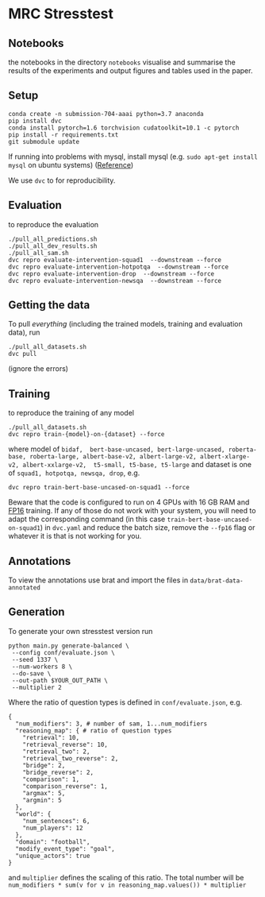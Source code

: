 # MRC Stresstest

## Notebooks

the notebooks in the directory `notebooks` visualise and summarise
the results of the experiments and output figures and tables
used in the paper.

## Setup

```shell script
conda create -n submission-704-aaai python=3.7 anaconda
pip install dvc
conda install pytorch=1.6 torchvision cudatoolkit=10.1 -c pytorch
pip install -r requirements.txt
git submodule update
```
If running into problems with mysql, install mysql 
(e.g. `sudo apt-get install mysql` on ubuntu systems) 
([Reference](https://github.com/JudgeGirl/Judge-sender/issues/4#issuecomment-186542797))

We use `dvc` to for reproducibility.

## Evaluation
to reproduce the evaluation
```
./pull_all_predictions.sh
./pull_all_dev_results.sh
./pull_all_sam.sh
dvc repro evaluate-intervention-squad1  --downstream --force
dvc repro evaluate-intervention-hotpotqa  --downstream --force
dvc repro evaluate-intervention-drop  --downstream --force
dvc repro evaluate-intervention-newsqa  --downstream --force
```

## Getting the data
To pull *everything* (including the trained models, training and evaluation data), run
```shell script
./pull_all_datasets.sh
dvc pull
```
(ignore the errors)
## Training
to reproduce the training of any model
```
./pull_all_datasets.sh
dvc repro train-{model}-on-{dataset} --force
```
where model of `bidaf, 
bert-base-uncased, bert-large-uncased, roberta-base, roberta-large,
albert-base-v2, albert-large-v2, albert-xlarge-v2, albert-xxlarge-v2, 
t5-small, t5-base, t5-large` and dataset is one of `squad1, hotpotqa,
 newsqa, drop`, e.g.
```
dvc repro train-bert-base-uncased-on-squad1 --force
```
Beware that the code is configured to run on 4 GPUs with 16 GB RAM
and [FP16](https://github.com/nvidia/apex) training.
If any of those do not work with your system,  you will need to 
adapt the corresponding command (in this case 
`train-bert-base-uncased-on-squad1`)
in `dvc.yaml` and reduce the batch
size, remove the `--fp16` flag or whatever it is that is not 
working for you.

## Annotations
To view the annotations use brat and import the files in
`data/brat-data-annotated`

## Generation
To generate your own stresstest version run
```
python main.py generate-balanced \
 --config conf/evaluate.json \
 --seed 1337 \
 --num-workers 8 \
 --do-save \
 --out-path $YOUR_OUT_PATH \
 --multiplier 2
```
Where the ratio of question types is defined in `conf/evaluate.json`, e.g.
```hocon
{
  "num_modifiers": 3, # number of sam, 1...num_modifiers
  "reasoning_map": { # ratio of question types
    "retrieval": 10,
    "retrieval_reverse": 10,
    "retrieval_two": 2,
    "retrieval_two_reverse": 2,
    "bridge": 2,
    "bridge_reverse": 2,
    "comparison": 1,
    "comparison_reverse": 1,
    "argmax": 5,
    "argmin": 5
  },
  "world": {
    "num_sentences": 6,
    "num_players": 12
  },
  "domain": "football",
  "modify_event_type": "goal",
  "unique_actors": true
}
```
and `multiplier` defines the scaling of this ratio.
The total number will be `num_modifiers * sum(v for v in reasoning_map.values()) * multiplier`
